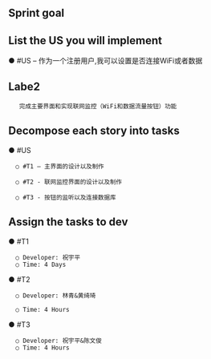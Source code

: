 ## Sprint goal

## List the US you will implement

●	#US – 作为一个注册用户,我可以设置是否连接WiFi或者数据

## Labe2
       完成主要界面和实现联网监控（WiFi和数据流量按钮）功能

## Decompose each story into tasks

●	#US

      ○	#T1 – 主界面的设计以及制作

      ○	#T2 - 联网监控界面的设计以及制作

      ○	#T3 - 按钮的监听以及连接数据库


## Assign the tasks to dev

●	#T1

      ○	Developer: 祝宇平
      ○	Time: 4 Days

●	#T2

      ○	Developer: 林青&黄绮琦

      ○	Time: 4 Hours 

●	#T3

      ○	Developer: 祝宇平&陈文俊
      ○	Time: 4 Hours  


